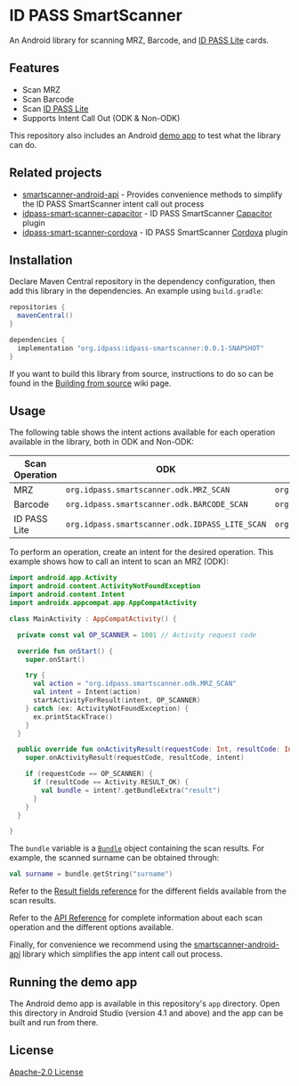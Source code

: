 # ID PASS SmartScanner

An Android library for scanning MRZ, Barcode, and [ID PASS Lite](https://github.com/idpass/idpass-lite) cards.

## Features

- Scan MRZ
- Scan Barcode
- Scan [ID PASS Lite](https://github.com/idpass/idpass-lite)
- Supports Intent Call Out (ODK & Non-ODK)

This repository also includes an Android [demo app](app) to test what the library can do.

## Related projects

- [smartscanner-android-api](https://github.com/idpass/smartscanner-android-api) - Provides convenience methods to simplify the ID PASS SmartScanner intent call out process
- [idpass-smart-scanner-capacitor](https://github.com/idpass/idpass-smart-scanner-capacitor) - ID PASS SmartScanner [Capacitor](https://capacitorjs.com/) plugin
- [idpass-smart-scanner-cordova](https://github.com/idpass/idpass-smart-scanner-cordova) - ID PASS SmartScanner [Cordova](https://cordova.apache.org/) plugin

## Installation

Declare Maven Central repository in the dependency configuration, then add this library in the dependencies. An example using `build.gradle`:

```groovy
repositories {
  mavenCentral()
}

dependencies {
  implementation "org.idpass:idpass-smartscanner:0.0.1-SNAPSHOT"
}
```

If you want to build this library from source, instructions to do so can be found in the [Building from source](https://github.com/idpass/idpass-smart-scanner-core/wiki/Building-from-source) wiki page.

## Usage

The following table shows the intent actions available for each operation available in the library, both in ODK and Non-ODK:

| Scan Operation |                                            ODK |                                    Non-ODK |
| -------------- | ---------------------------------------------- | ------------------------------------------ |
| MRZ            | `org.idpass.smartscanner.odk.MRZ_SCAN`         | `org.idpass.smartscanner.MRZ_SCAN`         |
| Barcode        | `org.idpass.smartscanner.odk.BARCODE_SCAN`     | `org.idpass.smartscanner.BARCODE_SCAN`     |
| ID PASS Lite   | `org.idpass.smartscanner.odk.IDPASS_LITE_SCAN` | `org.idpass.smartscanner.IDPASS_LITE_SCAN` |

To perform an operation, create an intent for the desired operation. This example shows how to call an intent to scan an MRZ (ODK):

```kotlin
import android.app.Activity
import android.content.ActivityNotFoundException
import android.content.Intent
import androidx.appcompat.app.AppCompatActivity

class MainActivity : AppCompatActivity() {

  private const val OP_SCANNER = 1001 // Activity request code

  override fun onStart() {
    super.onStart()

    try {
      val action = "org.idpass.smartscanner.odk.MRZ_SCAN"
      val intent = Intent(action)
      startActivityForResult(intent, OP_SCANNER)
    } catch (ex: ActivityNotFoundException) {
      ex.printStackTrace()
    }
  }

  public override fun onActivityResult(requestCode: Int, resultCode: Int, intent: Intent?) {
    super.onActivityResult(requestCode, resultCode, intent)

    if (requestCode == OP_SCANNER) {
      if (resultCode == Activity.RESULT_OK) {
        val bundle = intent?.getBundleExtra("result")
      }
    }
  }

}
```

The `bundle` variable is a [`Bundle`](https://developer.android.com/reference/kotlin/android/os/Bundle) object containing the scan results. For example, the scanned surname can be obtained through:

```kotlin
val surname = bundle.getString("surname")
```

Refer to the [Result fields reference](https://github.com/idpass/idpass-smart-scanner-core/wiki/Result-fields-reference) for the different fields available from the scan results.

Refer to the [API Reference](https://github.com/idpass/idpass-smart-scanner-core/wiki/API-Reference) for complete information about each scan operation and the different options available.

Finally, for convenience we recommend using the [smartscanner-android-api](https://github.com/idpass/smartscanner-android-api) library which simplifies the app intent call out process.

## Running the demo app

The Android demo app is available in this repository's `app` directory. Open this directory in Android Studio (version 4.1 and above) and the app can be built and run from there.

## License

[Apache-2.0 License](LICENSE)
